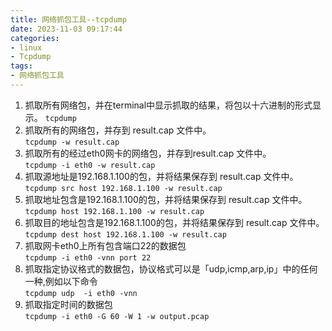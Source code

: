 ```yaml
---
title: 网络抓包工具--tcpdump
date: 2023-11-03 09:17:44
categories:
- linux
- Tcpdump
tags:
- 网络抓包工具
---
```


1. 抓取所有网络包，并在terminal中显示抓取的结果，将包以十六进制的形式显示。
`tcpdump`  
2. 抓取所有的网络包，并存到 result.cap 文件中。  
`tcpdump -w result.cap`
3. 抓取所有的经过eth0网卡的网络包，并存到result.cap 文件中。  
`tcpdump -i eth0 -w result.cap`
4. 抓取源地址是192.168.1.100的包，并将结果保存到 result.cap 文件中。  
`tcpdump src host 192.168.1.100 -w result.cap`
5. 抓取地址包含是192.168.1.100的包，并将结果保存到 result.cap 文件中。  
`tcpdump host 192.168.1.100 -w result.cap`
6. 抓取目的地址包含是192.168.1.100的包，并将结果保存到 result.cap 文件中。  
`tcpdump dest host 192.168.1.100 -w result.cap`
7. 抓取网卡eth0上所有包含端口22的数据包  
`tcpdump -i eth0 -vnn port 22`
8. 抓取指定协议格式的数据包，协议格式可以是「udp,icmp,arp,ip」中的任何一种,例如以下命令  
`tcpdump udp  -i eth0 -vnn`
9. 抓取指定时间的数据包  
`tcpdump -i eth0 -G 60 -W 1 -w output.pcap`





